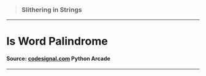 > ### Slithering in Strings 
 --- 
 # Is Word Palindrome
 #### Source: [codesignal.com](https://codesignal.com/) Python Arcade 
 --- 
